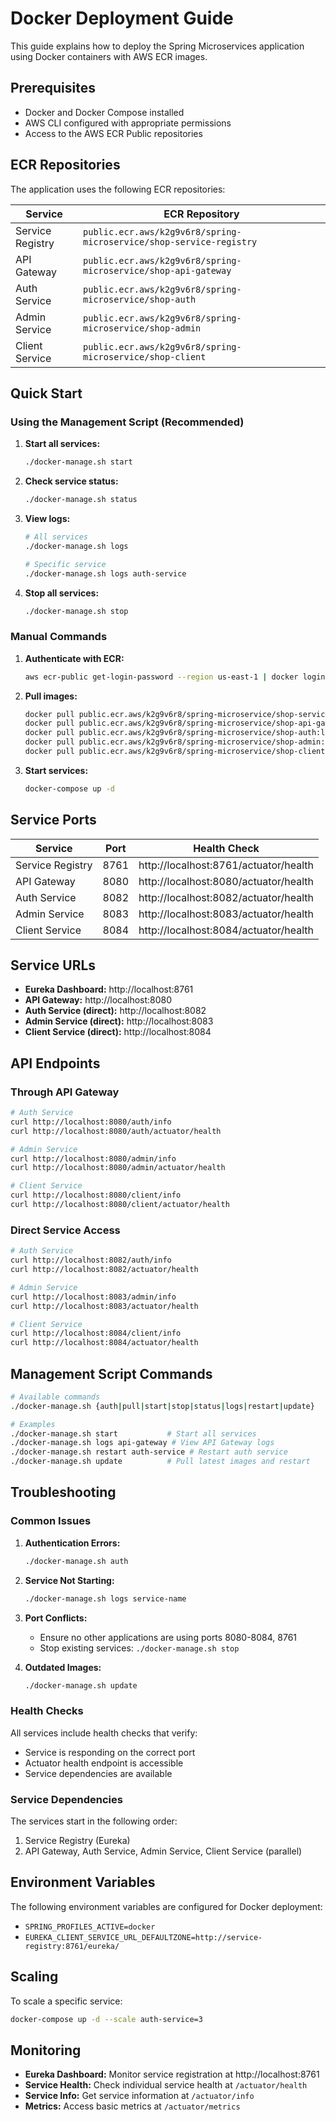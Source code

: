 # Docker Deployment Guide

This guide explains how to deploy the Spring Microservices application using Docker containers with AWS ECR images.

## Prerequisites

- Docker and Docker Compose installed
- AWS CLI configured with appropriate permissions
- Access to the AWS ECR Public repositories

## ECR Repositories

The application uses the following ECR repositories:

| Service | ECR Repository |
|---------|----------------|
| Service Registry | `public.ecr.aws/k2g9v6r8/spring-microservice/shop-service-registry` |
| API Gateway | `public.ecr.aws/k2g9v6r8/spring-microservice/shop-api-gateway` |
| Auth Service | `public.ecr.aws/k2g9v6r8/spring-microservice/shop-auth` |
| Admin Service | `public.ecr.aws/k2g9v6r8/spring-microservice/shop-admin` |
| Client Service | `public.ecr.aws/k2g9v6r8/spring-microservice/shop-client` |

## Quick Start

### Using the Management Script (Recommended)

1. **Start all services:**
   ```bash
   ./docker-manage.sh start
   ```

2. **Check service status:**
   ```bash
   ./docker-manage.sh status
   ```

3. **View logs:**
   ```bash
   # All services
   ./docker-manage.sh logs
   
   # Specific service
   ./docker-manage.sh logs auth-service
   ```

4. **Stop all services:**
   ```bash
   ./docker-manage.sh stop
   ```

### Manual Commands

1. **Authenticate with ECR:**
   ```bash
   aws ecr-public get-login-password --region us-east-1 | docker login --username AWS --password-stdin public.ecr.aws
   ```

2. **Pull images:**
   ```bash
   docker pull public.ecr.aws/k2g9v6r8/spring-microservice/shop-service-registry:latest
   docker pull public.ecr.aws/k2g9v6r8/spring-microservice/shop-api-gateway:latest
   docker pull public.ecr.aws/k2g9v6r8/spring-microservice/shop-auth:latest
   docker pull public.ecr.aws/k2g9v6r8/spring-microservice/shop-admin:latest
   docker pull public.ecr.aws/k2g9v6r8/spring-microservice/shop-client:latest
   ```

3. **Start services:**
   ```bash
   docker-compose up -d
   ```

## Service Ports

| Service | Port | Health Check |
|---------|------|--------------|
| Service Registry | 8761 | http://localhost:8761/actuator/health |
| API Gateway | 8080 | http://localhost:8080/actuator/health |
| Auth Service | 8082 | http://localhost:8082/actuator/health |
| Admin Service | 8083 | http://localhost:8083/actuator/health |
| Client Service | 8084 | http://localhost:8084/actuator/health |

## Service URLs

- **Eureka Dashboard:** http://localhost:8761
- **API Gateway:** http://localhost:8080
- **Auth Service (direct):** http://localhost:8082
- **Admin Service (direct):** http://localhost:8083
- **Client Service (direct):** http://localhost:8084

## API Endpoints

### Through API Gateway
```bash
# Auth Service
curl http://localhost:8080/auth/info
curl http://localhost:8080/auth/actuator/health

# Admin Service
curl http://localhost:8080/admin/info
curl http://localhost:8080/admin/actuator/health

# Client Service
curl http://localhost:8080/client/info
curl http://localhost:8080/client/actuator/health
```

### Direct Service Access
```bash
# Auth Service
curl http://localhost:8082/auth/info
curl http://localhost:8082/actuator/health

# Admin Service
curl http://localhost:8083/admin/info
curl http://localhost:8083/actuator/health

# Client Service
curl http://localhost:8084/client/info
curl http://localhost:8084/actuator/health
```

## Management Script Commands

```bash
# Available commands
./docker-manage.sh {auth|pull|start|stop|status|logs|restart|update}

# Examples
./docker-manage.sh start           # Start all services
./docker-manage.sh logs api-gateway # View API Gateway logs
./docker-manage.sh restart auth-service # Restart auth service
./docker-manage.sh update          # Pull latest images and restart
```

## Troubleshooting

### Common Issues

1. **Authentication Errors:**
   ```bash
   ./docker-manage.sh auth
   ```

2. **Service Not Starting:**
   ```bash
   ./docker-manage.sh logs service-name
   ```

3. **Port Conflicts:**
   - Ensure no other applications are using ports 8080-8084, 8761
   - Stop existing services: `./docker-manage.sh stop`

4. **Outdated Images:**
   ```bash
   ./docker-manage.sh update
   ```

### Health Checks

All services include health checks that verify:
- Service is responding on the correct port
- Actuator health endpoint is accessible
- Service dependencies are available

### Service Dependencies

The services start in the following order:
1. Service Registry (Eureka)
2. API Gateway, Auth Service, Admin Service, Client Service (parallel)

## Environment Variables

The following environment variables are configured for Docker deployment:

- `SPRING_PROFILES_ACTIVE=docker`
- `EUREKA_CLIENT_SERVICE_URL_DEFAULTZONE=http://service-registry:8761/eureka/`

## Scaling

To scale a specific service:
```bash
docker-compose up -d --scale auth-service=3
```

## Monitoring

- **Eureka Dashboard:** Monitor service registration at http://localhost:8761
- **Service Health:** Check individual service health at `/actuator/health`
- **Service Info:** Get service information at `/actuator/info`
- **Metrics:** Access basic metrics at `/actuator/metrics`
